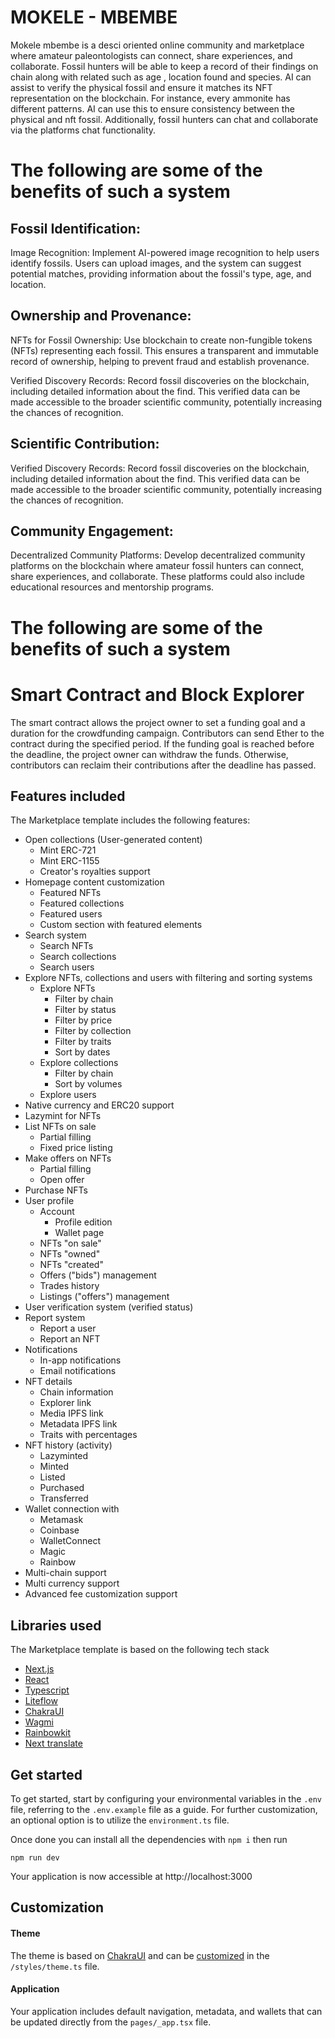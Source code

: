 # MOKELE - MBEMBE

Mokele mbembe is a desci oriented online community and marketplace where amateur paleontologists can connect, share experiences, and collaborate. Fossil hunters will be able to keep a record of their findings on chain along with related such as age , location found and species. AI can assist to verify the physical fossil and ensure it matches its NFT representation on the blockchain. For instance, every ammonite has different patterns. AI can use this to ensure consistency between the physical and nft fossil. Additionally, fossil hunters can chat and collaborate via the platforms chat functionality.


# The following are some of the benefits of such a system 

## Fossil Identification:
Image Recognition: Implement AI-powered image recognition to help users identify fossils. Users can upload images, and the system can suggest potential matches, providing information about the fossil's type, age, and location.

## Ownership and Provenance:
NFTs for Fossil Ownership: Use blockchain to create non-fungible tokens (NFTs) representing each fossil. This ensures a transparent and immutable record of ownership, helping to prevent fraud and establish provenance.

Verified Discovery Records: Record fossil discoveries on the blockchain, including detailed information about the find. This verified data can be made accessible to the broader scientific community, potentially increasing the chances of recognition.

## Scientific Contribution:
Verified Discovery Records: Record fossil discoveries on the blockchain, including detailed information about the find. This verified data can be made accessible to the broader scientific community, potentially increasing the chances of recognition.

## Community Engagement:
Decentralized Community Platforms: Develop decentralized community platforms on the blockchain where amateur fossil hunters can connect, share experiences, and collaborate. These platforms could also include educational resources and mentorship programs.

# The following are some of the benefits of such a system 

# Smart Contract and Block Explorer 

The smart contract allows the project owner to set a funding goal and a duration for the crowdfunding campaign. Contributors can send Ether to the contract during the specified period. If the funding goal is reached before the deadline, the project owner can withdraw the funds. Otherwise, contributors can reclaim their contributions after the deadline has passed.


## Features included

The Marketplace template includes the following features:

- Open collections (User-generated content)
  - Mint ERC-721
  - Mint ERC-1155
  - Creator's royalties support
- Homepage content customization
  - Featured NFTs
  - Featured collections
  - Featured users
  - Custom section with featured elements
- Search system
  - Search NFTs
  - Search collections
  - Search users
- Explore NFTs, collections and users with filtering and sorting systems
  - Explore NFTs
    - Filter by chain
    - Filter by status
    - Filter by price
    - Filter by collection
    - Filter by traits
    - Sort by dates
  - Explore collections
    - Filter by chain
    - Sort by volumes
  - Explore users
- Native currency and ERC20 support
- Lazymint for NFTs
- List NFTs on sale
  - Partial filling
  - Fixed price listing
- Make offers on NFTs
  - Partial filling
  - Open offer
- Purchase NFTs
- User profile
  - Account
    - Profile edition
    - Wallet page
  - NFTs "on sale"
  - NFTs "owned"
  - NFTs "created"
  - Offers ("bids") management
  - Trades history
  - Listings ("offers") management
- User verification system (verified status)
- Report system
  - Report a user
  - Report an NFT
- Notifications
  - In-app notifications
  - Email notifications
- NFT details
  - Chain information
  - Explorer link
  - Media IPFS link
  - Metadata IPFS link
  - Traits with percentages
- NFT history (activity)
  - Lazyminted
  - Minted
  - Listed
  - Purchased
  - Transferred
- Wallet connection with
  - Metamask
  - Coinbase
  - WalletConnect
  - Magic
  - Rainbow
- Multi-chain support
- Multi currency support
- Advanced fee customization support



## Libraries used

The Marketplace template is based on the following tech stack

- [Next.js](https://nextjs.org/)
- [React](https://reactjs.org/)
- [Typescript](https://www.typescriptlang.org/)
- [Liteflow](https://liteflow.com/)
- [ChakraUI](https://chakra-ui.com/)
- [Wagmi](https://wagmi.sh/)
- [Rainbowkit](https://rainbowkit.com/)
- [Next translate](https://github.com/aralroca/next-translate)

## Get started

To get started, start by configuring your environmental variables in the `.env` file, referring to the `.env.example` file as a guide.
For further customization, an optional option is to utilize the `environment.ts` file.

Once done you can install all the dependencies with `npm i` then run

```
npm run dev
```

Your application is now accessible at http://localhost:3000

## Customization

#### Theme

The theme is based on [ChakraUI](https://chakra-ui.com/) and can be [customized](https://chakra-ui.com/docs/styled-system/customize-theme) in the `/styles/theme.ts` file.

#### Application

Your application includes default navigation, metadata, and wallets that can be updated directly from the `pages/_app.tsx` file.
